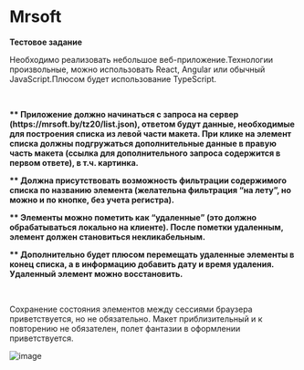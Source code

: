 # Mrsoft
<b>Тестовое задание</b>
<p>Необходимо реализовать небольшое веб-приложение.Технологии произвольные, можно использовать React, Angular или обычный JavaScript.Плюсом будет использование TypeScript.</p>
<br>
<p><b>** Приложение должно начинаться с запроса на сервер (https://mrsoft.by/tz20/list.json), ответом будут данные, необходимые для построения списка из левой части макета. При клике на элемент списка должны подгружаться дополнительные данные в правую часть макета (ссылка для дополнительного запроса содержится в первом ответе), в т.ч. картинка.</b></p>
<p><b>** Должна присутствовать возможность фильтрации содержимого списка по названию элемента (желательна фильтрация “на лету”, но можно и по кнопке, без учета регистра).</b></p>
<p><b>** Элементы можно пометить как “удаленные” (это должно обрабатываться локально на клиенте). После пометки удаленным, элемент должен становиться некликабельным.</b></p>
<p><b>** Дополнительно будет плюсом перемещать удаленные элементы в конец списка, а в информацию добавить дату и время удаления. Удаленный элемент можно восстановить.</b></p>
<br>
<p>Сохранение состояния элементов между сессиями браузера приветствуется, но не обязательно. Макет приблизительный и к повторению не обязателен, полет фантазии в оформлении приветствуется.</p>
<img src='https://paper-attachments.dropbox.com/s_3E60E66B3711662E6C12087D1DC046D3388948FA3782B1B072AF12DEC0A20B3F_1582702056180_image.png' alt='image'>
